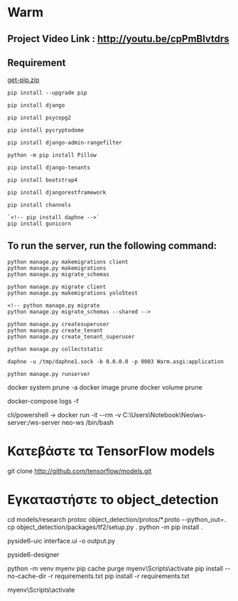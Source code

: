 # Warm

## Project Video Link : http://youtu.be/cpPmBlvtdrs

## Requirement

[get-pip.zip](http://github.com/7Har/Warm/files/6250009/get-pip.zip)

    pip install --upgrade pip

    pip install django

    pip install psycopg2

    pip install pycryptodome

    pip install django-admin-rangefilter

    python -m pip install Pillow

    pip install django-tenants

    pip install bootstrap4

    pip install djangorestframework

    pip install channels

    `<!-- pip install daphne -->`
    pip install gunicorn

## To run the server, run the following command:

    python manage.py makemigrations client
    python manage.py makemigrations
    python manage.py migrate_schemas

    python manage.py migrate client
    python manage.py makemigrations yolo5test

    <!-- python manage.py migrate
    python manage.py migrate_schemas --shared -->

    python manage.py createsuperuser
    python manage.py create_tenant
    python manage.py create_tenant_superuser

    python manage.py collectstatic

    daphne -u /tmp/daphne1.sock -b 0.0.0.0 -p 8003 Warm.asgi:application

    python manage.py runserver

docker system prune -a
docker image prune
docker volume prune

docker-compose logs -f

cli/powershell  ->    docker run -it --rm -v C:\Users\Notebook\Neo\ws-server:/ws-server neo-ws /bin/bash

# Κατεβάστε τα TensorFlow models

git clone http://github.com/tensorflow/models.git

# Εγκαταστήστε το object_detection

cd models/research
protoc object_detection/protos/*.proto --python_out=.
cp object_detection/packages/tf2/setup.py .
python -m pip install .

pyside6-uic interface.ui -o output.py


pyside6-designer


python -m venv myenv
pip cache purge
myenv\Scripts\activate
pip install --no-cache-dir -r requirements.txt
pip install -r requirements.txt




myenv\Scripts\activate